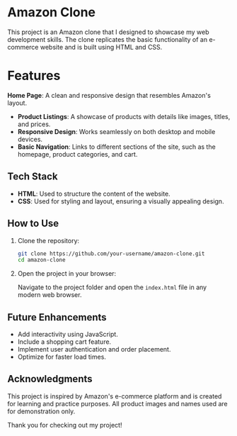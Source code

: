# Amazon Clone

This project is an Amazon clone that I designed to showcase my web development skills. The clone replicates the basic functionality of an e-commerce website and is built using HTML and CSS.

# Features

**Home Page**: A clean and responsive design that resembles Amazon's layout.
- **Product Listings**: A showcase of products with details like images, titles, and prices.
- **Responsive Design**: Works seamlessly on both desktop and mobile devices.
- **Basic Navigation**: Links to different sections of the site, such as the homepage, product categories, and cart.

## Tech Stack

- **HTML**: Used to structure the content of the website.
- **CSS**: Used for styling and layout, ensuring a visually appealing design.

## How to Use

1. Clone the repository:

   ```bash
   git clone https://github.com/your-username/amazon-clone.git
   cd amazon-clone
   ```

2. Open the project in your browser:

   Navigate to the project folder and open the `index.html` file in any modern web browser.

## Future Enhancements

- Add interactivity using JavaScript.
- Include a shopping cart feature.
- Implement user authentication and order placement.
- Optimize for faster load times.

## Acknowledgments

This project is inspired by Amazon's e-commerce platform and is created for learning and practice purposes. All product images and names used are for demonstration only.


Thank you for checking out my project!
